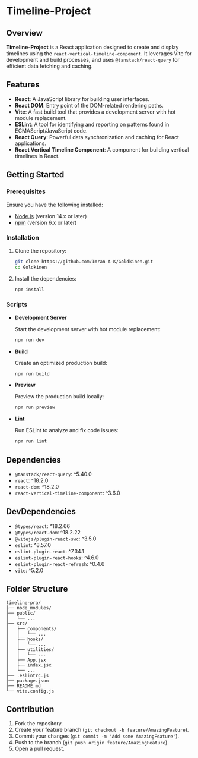 # Timeline-Project

## Overview

**Timeline-Project** is a React application designed to create and display timelines using the `react-vertical-timeline-component`. It leverages Vite for development and build processes, and uses `@tanstack/react-query` for efficient data fetching and caching.

## Features

- **React**: A JavaScript library for building user interfaces.
- **React DOM**: Entry point of the DOM-related rendering paths.
- **Vite**: A fast build tool that provides a development server with hot module replacement.
- **ESLint**: A tool for identifying and reporting on patterns found in ECMAScript/JavaScript code.
- **React Query**: Powerful data synchronization and caching for React applications.
- **React Vertical Timeline Component**: A component for building vertical timelines in React.

## Getting Started

### Prerequisites

Ensure you have the following installed:

- [Node.js](https://nodejs.org/) (version 14.x or later)
- [npm](https://www.npmjs.com/) (version 6.x or later)

### Installation

1. Clone the repository:

   ```bash
   git clone https://github.com/Imran-A-K/Goldkinen.git
   cd Goldkinen
   ```

2. Install the dependencies:

   ```bash
   npm install
   ```

### Scripts

- **Development Server**

  Start the development server with hot module replacement:

  ```bash
  npm run dev
  ```

- **Build**

  Create an optimized production build:

  ```bash
  npm run build
  ```

- **Preview**

  Preview the production build locally:

  ```bash
  npm run preview
  ```

- **Lint**

  Run ESLint to analyze and fix code issues:

  ```bash
  npm run lint
  ```

## Dependencies

- `@tanstack/react-query`: ^5.40.0
- `react`: ^18.2.0
- `react-dom`: ^18.2.0
- `react-vertical-timeline-component`: ^3.6.0

## DevDependencies

- `@types/react`: ^18.2.66
- `@types/react-dom`: ^18.2.22
- `@vitejs/plugin-react-swc`: ^3.5.0
- `eslint`: ^8.57.0
- `eslint-plugin-react`: ^7.34.1
- `eslint-plugin-react-hooks`: ^4.6.0
- `eslint-plugin-react-refresh`: ^0.4.6
- `vite`: ^5.2.0

## Folder Structure

```plaintext
timeline-pra/
├── node_modules/
├── public/
│   └── ...
├── src/
│   ├── components/
│   │   └── ...
│   ├── hooks/
│   │   └── ...
│   ├── utilities/
│   │   └── ...
│   ├── App.jsx
│   ├── index.jsx
│   └── ...
├── .eslintrc.js
├── package.json
├── README.md
└── vite.config.js
```

## Contribution

1. Fork the repository.
2. Create your feature branch (`git checkout -b feature/AmazingFeature`).
3. Commit your changes (`git commit -m 'Add some AmazingFeature'`).
4. Push to the branch (`git push origin feature/AmazingFeature`).
5. Open a pull request.
